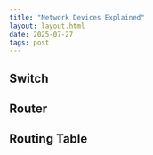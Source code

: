 ```yaml
---
title: "Network Devices Explained"
layout: layout.html
date: 2025-07-27
tags: post
---
```


## Switch

## Router

## Routing Table
